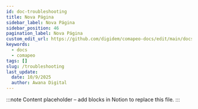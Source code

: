 ```yaml
---
id: doc-troubleshooting
title: Nova Página
sidebar_label: Nova Página
sidebar_position: 46
pagination_label: Nova Página
custom_edit_url: https://github.com/digidem/comapeo-docs/edit/main/docs/troubleshooting.md
keywords:
  - docs
  - comapeo
tags: []
slug: /troubleshooting
last_update:
  date: 10/9/2025
  author: Awana Digital
---
```


<!-- Placeholder content generated automatically because the Notion page is missing a Website Block. -->

:::note
Content placeholder – add blocks in Notion to replace this file.
:::
